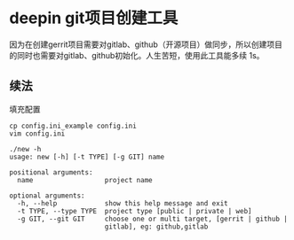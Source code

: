 # deepin git项目创建工具

因为在创建gerrit项目需要对gitlab、github（开源项目）做同步，所以创建项目的同时也需要对gitlab、github初始化。人生苦短，使用此工具能多续 1s。

## 续法
填充配置
```shell
cp config.ini_example config.ini
vim config.ini
```

```shell
./new -h
usage: new [-h] [-t TYPE] [-g GIT] name

positional arguments:
  name                  project name

optional arguments:
  -h, --help            show this help message and exit
  -t TYPE, --type TYPE  project type [public | private | web]
  -g GIT, --git GIT     choose one or multi target, [gerrit | github |
                        gitlab], eg: github,gitlab
```
